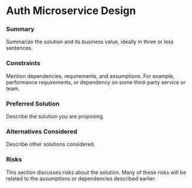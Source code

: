 # Auth Microservice Design

### Summary

Summarize the solution and its business value, ideally in three or less sentences.

### Constraints

Mention dependencies, requirements, and assumptions. For example, performance requirements, or dependency on some third-party service or team.

### Preferred Solution

Describe the solution you are proposing.

### Alternatives Considered

Describe other solutions considered.

### Risks

This section discusses risks about the solution. Many of these risks will be related to the assumptions or dependencies described earlier.
